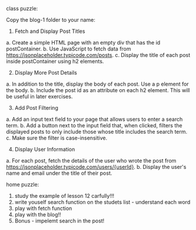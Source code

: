 class puzzle:

Copy the blog-1 folder to your name:

1. Fetch and Display Post Titles

a. Create a simple HTML page with an empty div that has the id postContainer.
b. Use JavaScript to fetch data from https://jsonplaceholder.typicode.com/posts.
c. Display the title of each post inside postContainer using h2 elements.


2. Display More Post Details

a. In addition to the title, display the body of each post. Use a p element for the body.
b. Include the post id as an attribute on each h2 element. This will be useful in later exercises.


3. Add Post Filtering

a. Add an input text field to your page that allows users to enter a search term.
b. Add a button next to the input field that, when clicked, filters the displayed posts to only include those whose title includes the search term.
c. Make sure the filter is case-insensitive.


4. Display User Information

a. For each post, fetch the details of the user who wrote the post from https://jsonplaceholder.typicode.com/users/{userId}.
b. Display the user's name and email under the title of their post.


home puzzle:

1. study the example of lesson 12 carfully!!!
2. write youself search function on the studets list - understand each word
3. play with fetch function 
4. play with the blog!!
5. Bonus - impelemt search in the post!

